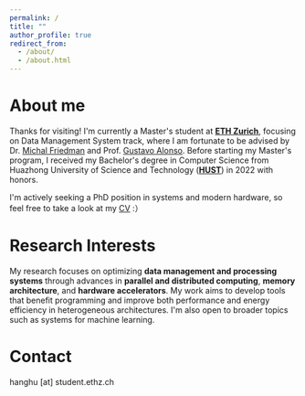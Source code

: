 ```yaml
---
permalink: /
title: ""
author_profile: true
redirect_from: 
  - /about/
  - /about.html
---
```


About me
======
Thanks for visiting! I'm currently a Master's student at **[ETH Zurich](https://ethz.ch/)**, focusing on Data Management System track, where I am fortunate to be advised by Dr. [Michal Friedman](https://sites.google.com/view/michalf) and Prof. [Gustavo Alonso](https://people.inf.ethz.ch/alonso/). Before starting my Master's program, I received my Bachelor's degree in Computer Science from Huazhong University of Science and Technology (**[HUST](https://hust.edu.cn/)**) in 2022 with honors.

I'm actively seeking a PhD position in systems and modern hardware, so feel free to take a look at my [CV](/files/CV_HangHu.pdf) :）


Research Interests
======
My research focuses on optimizing **data management and processing systems** through advances in **parallel and distributed computing**, **memory architecture**, and **hardware accelerators**. My work aims to develop tools that benefit programming and improve both performance and energy efficiency in heterogeneous architectures. I'm also open to broader topics such as systems for machine learning.



Contact
======
hanghu [at] student.ethz.ch